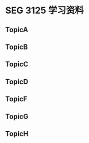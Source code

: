 # SEG 3125 学习资料

## TopicA



## TopicB



## TopicC



## TopicD



## TopicF



## TopicG



## TopicH